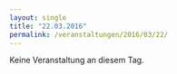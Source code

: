 ```yaml
---
layout: single
title: "22.03.2016"
permalink: /veranstaltungen/2016/03/22/
---
```


Keine Veranstaltung an diesem Tag.

